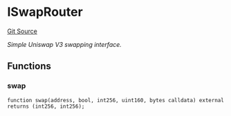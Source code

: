 # ISwapRouter
[Git Source](https://github.com/NaniDAO/accounts/blob/0bdf20bcc3f8bed754d4be8075e960ae6f46a676/src/paymasters/NEETH.sol)

*Simple Uniswap V3 swapping interface.*


## Functions
### swap


```solidity
function swap(address, bool, int256, uint160, bytes calldata) external returns (int256, int256);
```

